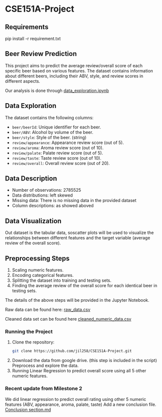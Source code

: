 # CSE151A-Project

## Requirements
pip install -r requirement.txt

## Beer Review Prediction

This project aims to predict the average review/overall score of each specific beer based on various features. The dataset contains information about different beers, including their ABV, style, and review scores in different aspects.

Our analysis is done through [data_exploration.ipynb](https://github.com/jil258/CSE151A-Project/blob/Milestone_3/data_exploration.ipynb)


## Data Exploration

The dataset contains the following columns:

- `beer/beerId`: Unique identifier for each beer.
- `beer/ABV`: Alcohol by volume of the beer.
- `beer/style`: Style of the beer. (string)
- `review/appearance`: Appearance review score (out of 5).
- `review/aroma`: Aroma review score (out of 10).
- `review/palate`: Palate review score (out of 5).
- `review/taste`: Taste review score (out of 10).
- `review/overall`: Overall review score (out of 20).

## Data Description

- Number of observations: 2785525
- Data distributions: left skewed
- Missing data: There is no missing data in the provided dataset
- Column descriptions: as showed aboved
  
## Data Visualization

Out dataset is the tabular data, soscatter plots will be used to visualize the relationships between different features and the target variable (average review of the overall score). 

## Preprocessing Steps

1. Scaling numeric features.
2. Encoding categorical features.
3. Splitting the dataset into training and testing sets.
4. Finding the average review of the overall score for each identical beer in testing sets.

The details of the above steps will be provided in the Jupyter Notebook.

Raw data can be found here:
[raw_data.csv](https://drive.google.com/file/d/1YE64oUNrTFDZcBJ_lK8mXtY0qImjjwyQ/view?usp=drive_link)

Cleaned data set can be found here [cleaned_numeric_data.csv](https://github.com/jil258/CSE151A-Project/blob/Milestone_3/cleaned_numeric_data.csv)

### Running the Project

1. Clone the repository:
   ```bash
   git clone https://github.com/jil258/CSE151A-Project.git

2. Download the data from google drive. (this step is included in the script) Preprocess and explore the data. 
3. Running Linear Regression to predict overall score using all 5 other numeric features.

### Recent update from Milestone 2
We did linear regression to predict overall rating using other 5 numeric features (ABV, appearance, aroma, palate, taste)
Add a new conclusion file.
[Conclusion section.md](https://github.com/jil258/CSE151A-Project/blob/main/Conclusion%20section.md)
